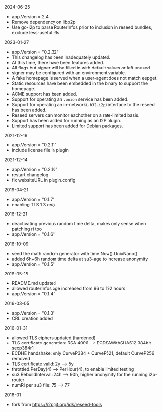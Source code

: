2024-06-25
 * app.Version = 2.4
 * Remove dependency on libp2p
 * Use go-i2p to parse RouterInfos prior to inclusion in reseed bundles, exclude less-useful RIs

2023-01-27
 * app.Version = "0.2.32"
 * This changelog has been inadequately updated.
 * At this time, there have been features added.
 * All flags but signer will be filled in with default values or left unused.
 * signer may be configured with an environment variable.
 * A fake homepage is served when a user-agent does not match eepget.
 * Static resources have been embedded in the binary to support the homepage.
 * ACME support has been added.
 * Support for operating an `.onion` service has been added.
 * Support for operating an in-network(`.b32.i2p`) interface to the reseed has been added.
 * Reseed servers can monitor eachother on a rate-limited basis.
 * Support has been added for running as an I2P plugin.
 * Limited support has been added for Debian packages.

2021-12-16
 * app.Version = "0.2.11"
 * include license file in plugin

2021-12-14
 * app.Version = "0.2.10"
 * restart changelog
 * fix websiteURL in plugin.config

2019-04-21
 * app.Version = "0.1.7"
 * enabling TLS 1.3 *only*

2016-12-21
 * deactivating previous random time delta, makes only sense when patching ri too
 * app.Version = "0.1.6"

2016-10-09
 * seed the math random generator with time.Now().UnixNano()
 * added 6h+6h random time delta at su3-age to increase anonymity
 * app.Version = "0.1.5"


2016-05-15
 * README.md updated
 * allowed routerInfos age increased from 96 to 192 hours
 * app.Version = "0.1.4"

2016-03-05
 * app.Version = "0.1.3"
 * CRL creation added

2016-01-31
 * allowed TLS ciphers updated (hardened)
 * TLS certificate generation: RSA 4096 --> ECDSAWithSHA512 384bit secp384r1
 * ECDHE handshake: only CurveP384 + CurveP521, default CurveP256 removed
 * TLS certificate valid: 2y --> 5y
 * throttled.PerDay(4) --> PerHour(4), to enable limited testing
 * su3 RebuildInterval: 24h --> 90h, higher anonymity for the running i2p-router
 * numRi per su3 file: 75 --> 77

2016-01
 * fork from https://i2pgit.org/idk/reseed-tools

